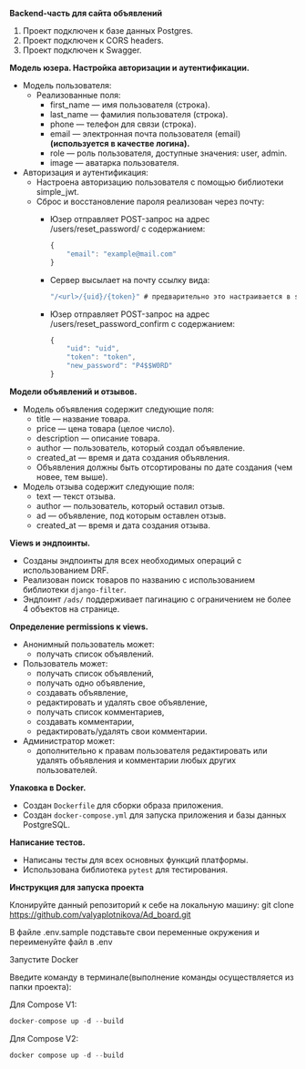 **Backend-часть для сайта объявлений**


1. Проект подключен к базе данных Postgres.
2. Проект подключен к CORS headers.
3. Проект подключен к Swagger.

 

**Модель юзера. Настройка авторизации и аутентификации.**

- Модель пользователя: 
  - Реализованные поля: 
    - first_name — имя пользователя (строка).
    - last_name — фамилия пользователя (строка).
    - phone — телефон для связи (строка).
    - email — электронная почта пользователя (email) **(используется в качестве логина).**
    - role — роль пользователя, доступные значения: user, admin.
    - image — аватарка пользователя.
- Авторизация и аутентификация: 
  - Настроена авторизацию пользователя с помощью библиотеки simple_jwt.
  - Сброс и восстановление пароля реализован через почту: 
    - Юзер отправляет POST-запрос на адрес /users/reset_password/ с содержанием:

      ```javascript
      {
          "email": "example@mail.com"
      }
      
      ```
    - Сервер высылает на почту ссылку вида:

      ```javascript
      "/<url>/{uid}/{token}" # предварительно это настраивается в settings
      
      ```
    - Юзер отправляет POST-запрос на адрес /users/reset_password_confirm с содержанием:

      ```javascript
      {
          "uid": "uid",
          "token": "token",
          "new_password": "P4$$W0RD"
      }
      
      ```

 

**Модели объявлений и отзывов.**

- Модель объявления содержит следующие поля: 
  - title — название товара.
  - price — цена товара (целое число).
  - description — описание товара.
  - author — пользователь, который создал объявление.
  - created_at — время и дата создания объявления.
  - Объявления должны быть отсортированы по дате создания (чем новее, тем выше).
- Модель отзыва содержит следующие поля: 
  - text — текст отзыва.
  - author — пользователь, который оставил отзыв.
  - ad — объявление, под которым оставлен отзыв.
  - created_at — время и дата создания отзыва.

 

**Views и эндпоинты.**

- Созданы эндпоинты для всех необходимых операций с использованием DRF.
- Реализован поиск товаров по названию с использованием библиотеки `django-filter`.
- Эндпоинт `/ads/` поддерживает пагинацию с ограничением не более 4 объектов на странице.

 

**Определение permissions к views.**

- Анонимный пользователь может: 
  - получать список объявлений.
- Пользователь может: 
  - получать список объявлений,
  - получать одно объявление,
  - создавать объявление,
  - редактировать и удалять свое объявление,
  - получать список комментариев,
  - создавать комментарии,
  - редактировать/удалять свои комментарии.
- Администратор может: 
  - дополнительно к правам пользователя редактировать или удалять объявления и комментарии любых других пользователей.

 

**Упаковка в Docker.**

- Создан `Dockerfile` для сборки образа приложения.
- Создан `docker-compose.yml` для запуска приложения и базы данных PostgreSQL.

 

**Написание тестов.**

- Написаны тесты для всех основных функций платформы.
- Использована библиотека `pytest` для тестирования.


**Инструкция для запуска проекта**


Клонируйте данный репозиторий к себе на локальную машину:
    git clone https://github.com/valyaplotnikova/Ad_board.git

В файле .env.sample подставьте свои переменные окружения и переименуйте файл в .env

Запустите Docker

Введите команду в терминале(выполнение команды осуществляется из папки проекта):

Для Compose V1:
```python
docker-compose up -d --build 
```
Для Compose V2:
```python
docker compose up -d --build 
```
